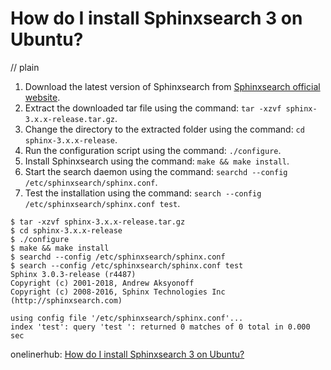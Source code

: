 # How do I install Sphinxsearch 3 on Ubuntu?
// plain

1. Download the latest version of Sphinxsearch from [Sphinxsearch official website](http://sphinxsearch.com/downloads/).
2. Extract the downloaded tar file using the command: `tar -xzvf sphinx-3.x.x-release.tar.gz`.
3. Change the directory to the extracted folder using the command: `cd sphinx-3.x.x-release`.
4. Run the configuration script using the command: `./configure`.
5. Install Sphinxsearch using the command: `make && make install`.
6. Start the search daemon using the command: `searchd --config /etc/sphinxsearch/sphinx.conf`.
7. Test the installation using the command: `search --config /etc/sphinxsearch/sphinx.conf test`.

```
$ tar -xzvf sphinx-3.x.x-release.tar.gz
$ cd sphinx-3.x.x-release
$ ./configure
$ make && make install
$ searchd --config /etc/sphinxsearch/sphinx.conf
$ search --config /etc/sphinxsearch/sphinx.conf test
Sphinx 3.0.3-release (r4487)
Copyright (c) 2001-2018, Andrew Aksyonoff
Copyright (c) 2008-2016, Sphinx Technologies Inc (http://sphinxsearch.com)

using config file '/etc/sphinxsearch/sphinx.conf'...
index 'test': query 'test ': returned 0 matches of 0 total in 0.000 sec

```

onelinerhub: [How do I install Sphinxsearch 3 on Ubuntu?](https://onelinerhub.com/sphinxsearch/how-do-i-install-sphinxsearch---on-ubuntu)